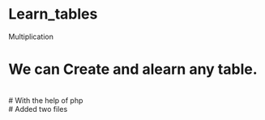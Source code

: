 # Learn_tables
Multiplication
# We can Create and alearn any table.
<br>
# With the help of php
<br>
# Added two files


